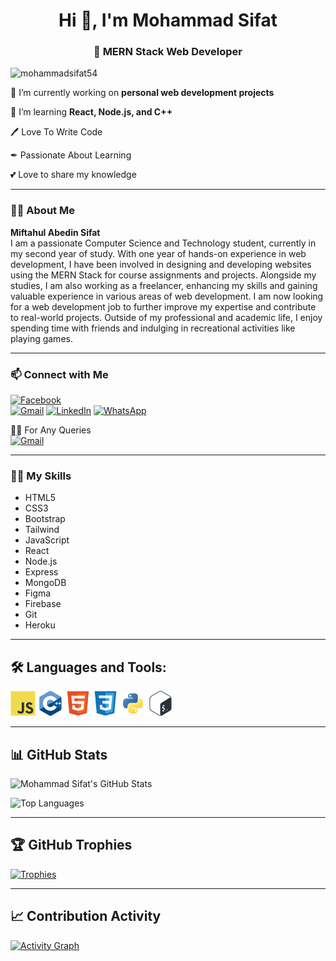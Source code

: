 
<h1 align="center">Hi 👋, I'm Mohammad Sifat</h1>
<h3 align="center">👑 MERN Stack Web Developer</h3>

<p align="left"> <img src="https://komarev.com/ghpvc/?username=mohammadsifat54&label=Profile%20views&color=0e75b6&style=flat" alt="mohammadsifat54" /> </p>

🔭 I’m currently working on **personal web development projects**

🌱 I’m learning **React, Node.js, and C++**

🖊️ Love To Write Code

✒ Passionate About Learning

💕 Love to share my knowledge

---

### 🧑‍💻 About Me

**Miftahul Abedin Sifat**  
I am a passionate Computer Science and Technology student, currently in my second year of study. With one year of hands-on experience in web development, I have been involved in designing and developing websites using the MERN Stack for course assignments and projects. Alongside my studies, I am also working as a freelancer, enhancing my skills and gaining valuable experience in various areas of web development. I am now looking for a web development job to further improve my expertise and contribute to real-world projects. Outside of my professional and academic life, I enjoy spending time with friends and indulging in recreational activities like playing games.

---

### 📫 Connect with Me

[![Facebook](https://img.shields.io/badge/Facebook-1877F2?style=for-the-badge&logo=facebook&logoColor=white)](https://www.facebook.com/miftahul.abedin.sifat)  
[![Gmail](https://img.shields.io/badge/Gmail-D14836?style=for-the-badge&logo=gmail&logoColor=white)](mailto:mohammadsifat789@gmail.com)
[![LinkedIn](https://img.shields.io/badge/LinkedIn-0077B5?style=for-the-badge&logo=linkedin&logoColor=white)](https://www.linkedin.com/in/miftahulabedinsifat0/)
[![WhatsApp](https://img.shields.io/badge/WhatsApp-25D366?style=for-the-badge&logo=whatsapp&logoColor=white)](https://wa.me/8801870050645)

💁‍♂️ For Any Queries  
[![Gmail](https://img.shields.io/badge/Gmail-D14836?style=for-the-badge&logo=gmail&logoColor=white)](mailto:mohammadsifat789@gmail.com)

---

### 👨‍💻 My Skills

- HTML5
- CSS3
- Bootstrap
- Tailwind
- JavaScript
- React
- Node.js
- Express
- MongoDB
- Figma
- Firebase
- Git
- Heroku

---

## 🛠️ Languages and Tools:
<p align="left">
  <img src="https://raw.githubusercontent.com/devicons/devicon/master/icons/javascript/javascript-original.svg" alt="JavaScript" width="40" height="40"/>
  <img src="https://raw.githubusercontent.com/devicons/devicon/master/icons/cplusplus/cplusplus-original.svg" alt="C++" width="40" height="40"/>
  <img src="https://raw.githubusercontent.com/devicons/devicon/master/icons/html5/html5-original.svg" alt="HTML" width="40" height="40"/>
  <img src="https://raw.githubusercontent.com/devicons/devicon/master/icons/css3/css3-original.svg" alt="CSS" width="40" height="40"/>
  <img src="https://raw.githubusercontent.com/devicons/devicon/master/icons/python/python-original.svg" alt="Python" width="40" height="40"/>
  <img src="https://raw.githubusercontent.com/devicons/devicon/master/icons/bash/bash-original.svg" alt="Shell" width="40" height="40"/>
</p>

---

## 📊 GitHub Stats

![Mohammad Sifat's GitHub Stats](https://github-readme-stats.vercel.app/api?username=mohammadsifat54&show_icons=true&theme=dark)

![Top Languages](https://github-readme-stats.vercel.app/api/top-langs/?username=mohammadsifat54&layout=compact&theme=dark)

---

## 🏆 GitHub Trophies

[![Trophies](https://github-profile-trophy.vercel.app/?username=mohammadsifat54&theme=gruvbox)](https://github.com/ryo-ma/github-profile-trophy)

---

## 📈 Contribution Activity

[![Activity Graph](https://github-readme-activity-graph.vercel.app/graph?username=mohammadsifat54&theme=react-dark)](https://github.com/ashutosh00710/github-readme-activity-graph)
